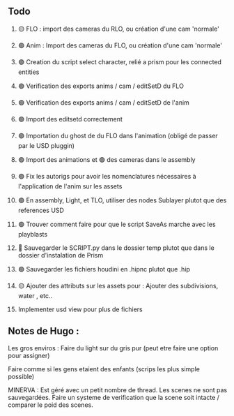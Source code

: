 ## Todo

1. 🟡 FLO : import des cameras du RLO, ou création d'une cam 'normale'
2. 🟢 Anim : Import des cameras du FLO, ou création d'une cam 'normale'

3. 🟢 Creation du script select character, relié a prism pour les connected entities

4. 🟢 Verification des exports anims / cam / editSetD du FLO
5. 🟢 Verification des exports anims / cam / editSetD de l'anim

6. 🟢 Import des editsetd correctement

6. 🟢 Importation du ghost de du FLO dans l'animation (obligé de passer par le USD pluggin)

7. 🟢 Import des animations et 🟢 des cameras dans le assembly

8. 🟢 Fix les autorigs pour avoir les nomenclatures nécessaires à l'application de l'anim sur les assets

9. 🟢 En assembly, Light, et TLO, utiliser des nodes Sublayer plutot que des references USD

10. 🟢 Trouver comment faire pour que le script SaveAs marche avec les playblasts

11. 🔴 Sauvegarder le SCRIPT.py dans le dossier temp plutot que dans le dossier d'instalation de Prism

12. 🟢 Sauvegarder les fichiers houdini en .hipnc plutot que .hip

13. 🟡 Ajouter des attributs sur les assets pour : Ajouter des subdivisions, water , etc..

14. Implementer usd view pour plus de fichiers

## Notes de Hugo :

Les gros enviros : 
Faire du light sur du gris pur (peut etre faire une option pour assigner)

Faire comme si les gens etaient des enfants (scrips les plus simple possible)


MINERVA : Est géré avec un petit nombre de thread. Les scenes ne sont pas sauvegardées.
Faire un systeme de verification que la scene soit intacte / comparer le poid des scenes.


